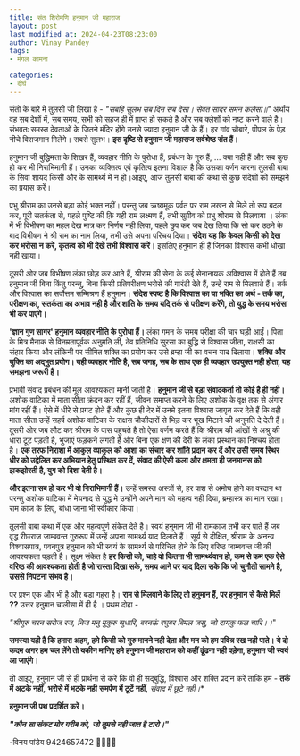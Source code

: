 ```yaml
---
title: संत शिरोमणि हनुमान जी महाराज
layout: post
last_modified_at: 2024-04-23T08:23:00
author: Vinay Pandey
tags:
- मंगल कामना

categories:
- दीर्घ
---
```

संतो के बारे में तुलसी जी लिखा है -
*"सबहिं सुलभ सब दिन सब देसा।*
*सेवत सादर समन कलेसा॥"*
अर्थाय वह सब देशों में, सब समय, सभी को सहज ही में प्राप्त हो सकते है और सब क्लेशों को नष्ट करने वाले है। संभवतः समस्त देवताओं के जितने मंदिर होंगे उनसे ज्यादा हनुमान जी के हैं। हर गांव चौबारे, पीपल के पेड़ नीचे विराजमान मिलेंगे। सबसे सुलभ। **इस दृष्टि से हनुमान जी महाराज सर्वश्रेष्ठ संत हैं।**

हनुमान जी बुद्धिमत्ता के शिखर हैं, व्यवहार नीति के पुरोधा हैं, प्रबंधन के गुरु हैं, ... क्या नही हैं और सब कुछ हो कर भी निराभिमानी हैं। उनका व्यक्तित्व एवं कृतित्व इतना विशाल है कि उसका वर्णन करना तुलसी बाबा के सिवा शायद किसी और के सामर्थ्य में न हो।आइए, आज तुलसी बाबा की कथा से कुछ संदेशों को समझने का प्रयास करें।

प्रभु श्रीराम का उनसे बड़ा कोई भक्त नहीं। परन्तु जब ऋष्यमूक पर्वत पर राम लखन से मिले तो रूप बदल कर, पूरी सतर्कता से, पहले पुष्टि की क़ि यही राम लक्ष्मण हैं, तभी सुग्रीव को प्रभु श्रीराम से मिलवाया । लंका में भी विभीषण का महल देख मात्र कर निर्णय नही लिया, पहले छुप कर जब देख लिया कि सो कर उठने के बाद विभीषण ने श्री राम का नाम लिया, तभी उसे अपना परिचय दिया। **संदेश यह कि केवल किसी को देख कर भरोसा न करें, कृतत्व को भी देखे तभी विश्वास करें।** इसलिए हनुमान ही हैं जिनका विश्वास कभी धोखा नही खाया। 

दूसरी ओर जब विभीषण लंका छोड़ कर आते हैं, श्रीराम की सेना के कई सेनानायक अविश्वास में होते हैं तब हनुमान जी बिना किंतु परन्तु, बिना किसी प्रतिपरीक्षण भरोसे की गारंटी देते हैं, उन्हें राम से मिलवाते हैं। तर्क और विश्वास का सर्वोत्तम सम्मिश्रण हैं हनुमान। **संदेश स्पष्ट है कि विश्वास का या भक्ति का अर्थ -  तर्क का, परीक्षण का, सतर्कता का अभाव नही है और शांति के समय यदि तर्क से परीक्षण करेंगे, तो युद्ध के समय भरोसा भी कर पाएंगे।** 

**'ज्ञान गुण सागर' हनुमान व्यवहार नीति के पुरोधा हैं।** लंका गमन के समय परीक्षा की चार घड़ी आईं। पिता के मित्र मैनाक से विनम्रतापूर्वक अनुमति ली, देव प्रतिनिधि सुरसा का बुद्धि से विश्वास जीता, राक्षसी का संहार किया और लंकिनी पर सीमित शक्ति का प्रयोग कर उसे ब्रम्हा जी का वचन याद दिलाया। **शक्ति और युक्ति का अद्भुत प्रयोग। यही व्यवहार नीति है, सब जगह, सब के साथ एक ही व्यवहार उपयुक्त नही होता, यह समझना जरूरी है।** 

प्रभावी संवाद प्रबंधन की मूल आवश्यकता मानी जाती है। **हनुमान जी से बड़ा संवादकर्ता तो कोई है ही नही।** अशोक वाटिका में माता सीता क्रंदन कर रहीं हैं, जीवन समाप्त करने के लिए अशोक के वृक्ष तक से अंगार मांग रहीं हैं। ऐसे में धीरे से प्रगट होते हैं और कुछ ही देर में उनमे इतना विश्वास जागृत कर देते हैं कि वही माता सीता उन्हें सहर्ष अशोक वाटिका के राक्षस चौकीदारों से भिड़ कर भूख मिटाने की अनुमति दे देती हैं। दूसरी ओर जब लौट कर श्रीराम के पास पहुंचते है तो ऐसा वर्णन करते हैं कि श्रीराम की आंखों से अश्रु की धारा टूट पड़ती है, भुजाएं फड़कने लगती हैं और बिना एक क्षण की देरी के लंका प्रस्थान का निश्चय होता है।  **एक तरफ निराशा में आकुल व्याकुल को आशा का संचार कर शांति प्रदान कर दें और उसी समय स्थिर धीर को उद्वेलित कर अभियान हेतु प्रस्थित कर दें, संवाद की ऐसी कला और क्षमता ही जनमानस को झकझोरती है, युग को दिशा देती है।**  

**और इतना सब हो कर भी वो निराभिमानी हैं।** उन्हें समस्त अस्त्रों से, हर पाश से अमोघ होने का वरदान था परन्तु अशोक वाटिका में मेघनाद से युद्ध मे उन्होंने अपने मान को महत्व नही दिया, ब्रम्हास्त्र का मान रखा। राम काज के लिए, बांधा जाना भी स्वीकार किया। 

तुलसी बाबा कथा में एक और महत्वपूर्ण संकेत देते है। स्वयं हनुमान जी भी रामकाज तभी कर पाते हैं जब वृद्ध रीछराज जाम्बवन्त गुरुरूप में उन्हें अपना सामर्थ्य याद दिलाते हैं। सूर्य से दीक्षित, श्रीराम के अनन्य विश्वासपात्र, पवनपुत्र हनुमान को भी स्वयं के सामर्थ्य से परिचित होने के लिए वरिष्ठ जाम्बवन्त जी की आवश्यकता पड़ती है। सूक्ष्म संकेत है **हर किसी को, चाहे वो कितना भी सामर्थ्यवान हो, कम से कम एक ऐसे वरिष्ठ की आवश्यकता होती है जो रास्ता दिखा सके, समय आने पर याद दिला सके कि जो चुनौती सामने है, उससे निपटना संभव है।** 

पर प्रश्न एक और भी है और बडा गहरा है। **राम से मिलवाने के लिए तो हनुमान हैं, पर हनुमान से कैसे मिलें ??** उत्तर हनुमान चालीसा में ही है । प्रथम दोहा -

*"श्रीगुरु चरन सरोज रज, निज मनु मुकुरु सुधारि,*
*बरनऊं रघुबर बिमल जसु, जो दायकु फल चारि।।*" 

 **समस्या यही है कि हमारा अहम, हमे  किसी को गुरु मानने नही देता और मन को हम पवित्र रख नही पाते। ये दो कदम अगर हम चल लेंगे तो यकीन मानिए हमे हनुमान जी महाराज को कहीं ढूंढना नही पड़ेगा, हनुमान जी स्वयं आ जाएंगे।**

तो आइए, हनुमान जी से ही प्रार्थना से करें कि वो ही सद्बुद्धि, विश्वास और शक्ति प्रदान करें ताकि हम -
**तर्क में अटके नहीं,**
**भरोसे में भटके  नही**
**समर्पण में टूटें नहीं,**
*संवाद में छूटे नही।**

**हनुमान जी पथ प्रदर्शित करें।**

***"कौन सा संकट मोर गरीब को,***
***जो तुमसे नही जात है टारो।"***

-विनय पांडेय
9424657472
🙏🌷🌷🙏



